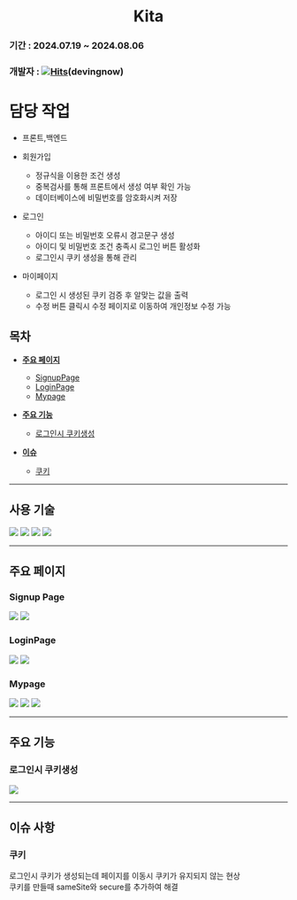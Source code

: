 # <div align="center">**Kita**</div>

### 기간 : 2024.07.19 ~ 2024.08.06

### 개발자 : [![Hits](https://hits.seeyoufarm.com/api/count/incr/badge.svg?url=https%3A%2F%2Fgithub.com%2FTeTedo&count_bg=%230D00FF&title_bg=%23000000&icon=darkreader.svg&icon_color=%23FF0000&title=hits&edge_flat=false)](https://github.com/devingnow)(devingnow)

# 담당 작업
 - 프론트,백엔드

 - 회원가입
    - 정규식을 이용한 조건 생성
    - 중복검사를 통해 프론트에서 생성 여부 확인 가능
    - 데이터베이스에 비밀번호를 암호화시켜 저장

 - 로그인
    - 아이디 또는 비밀번호 오류시 경고문구 생성
    - 아이디 및 비밀번호 조건 충족시 로그인 버튼 활성화
    - 로그인시 쿠키 생성을 통해 관리

 - 마이페이지
    - 로그인 시 생성된 쿠키 검증 후 알맞는 값을 출력
    - 수정 버튼 클릭시 수정 페이지로 이동하여 개인정보 수정 가능

## 목차

- [**주요 페이지**](#주요-페이지)
  - [SignupPage](#Signup-Page)
  - [LoginPage](#Login-Page)
  - [Mypage](#Mypage)

- [**주요 기능**](#주요-기능)
  - [로그인시 쿠키생성](#로그인시-쿠키생성)
  
- [**이슈**](#이슈)
  - [쿠키](#쿠키)


 ---

  ## 사용 **기술**

 <img src="https://img.shields.io/badge/CSS3-1572B6?style=for-the-badge&logo=CSS3&logoColor=white"> <img src="https://img.shields.io/badge/JavaScript-F7DF1E?style=for-the-badge&logo=JavaScript&logoColor=black"> <img src="https://img.shields.io/badge/NestJS-E0234E?style=for-the-badge&logo=nestjs"> <img src="https://img.shields.io/badge/html5-E34F26?style=for-the-badge&logo=html5&logoColor=white">

---

## 주요 페이지

### **Signup Page**

<img src="https://github.com/user-attachments/assets/02275c3b-cb59-4d7a-9e4a-10b2226e86b7">
<img src="https://github.com/user-attachments/assets/0801df52-6fab-42eb-b237-a983f7c67e6e">


### **LoginPage**

<img src="https://github.com/user-attachments/assets/d8077584-592c-46c6-bc0c-e1aba402cbd6">
<img src="https://github.com/user-attachments/assets/4bc441df-728d-46b1-8057-97f00de73c5e">


### **Mypage**

<img src="https://github.com/user-attachments/assets/31b5dd3d-57e4-4cce-9f00-0dbf70ca4d09">
<img src="https://github.com/user-attachments/assets/0cd607e4-5b75-4521-98ac-50020452042a">
<img src="https://github.com/user-attachments/assets/0095abd6-c435-4afa-ad27-cccdcca45196">

---

## 주요 기능

### 로그인시 쿠키생성

<img src="https://github.com/user-attachments/assets/0ba897e4-741d-4730-ae9e-8237cf9e601d">

---

## 이슈 사항

### 쿠키
로그인시 쿠키가 생성되는데 페이지를 이동시 쿠키가 유지되지 않는 현상<br />
쿠키를 만들때 sameSite와 secure를 추가하여 해결


